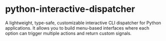 # python-interactive-dispatcher
A lightweight, type-safe, customizable interactive CLI dispatcher for Python applications.   It allows you to build menu-based interfaces where each option can trigger multiple actions and return custom signals.
